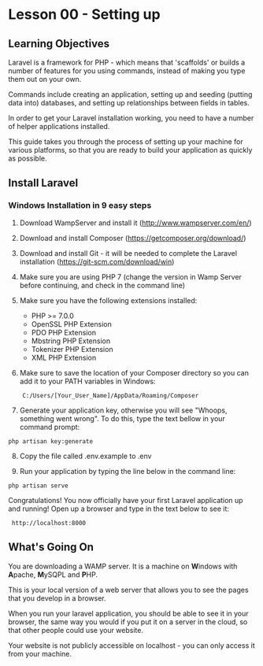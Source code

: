  <!-- enter lesson number and title below separated by hyphen-->

# Lesson 00 - Setting up

## Learning Objectives
Laravel is a framework for PHP - which means that 'scaffolds' or builds a number of features for you using commands, instead of making you type them out on your own.

Commands include creating an application, setting up and seeding (putting data into) databases, and setting up relationships between fields in tables.

In order to get your Laravel installation working, you need to have a number of helper applications installed.

This guide takes you through the process of setting up your machine for various platforms, so that you are ready to build your application as quickly as possible.

## Install Laravel

### Windows Installation in 9 easy steps

1. Download WampServer and install it (http://www.wampserver.com/en/)

2. Download and install Composer (https://getcomposer.org/download/)

3. Download and install Git - it will be needed to complete the Laravel installation (https://git-scm.com/download/win)

4. Make sure you are using PHP 7 (change the version in Wamp Server before continuing, and check in the command line)

5. Make sure you have the following extensions installed:

    * PHP >= 7.0.0
    * OpenSSL PHP Extension
    * PDO PHP Extension
    * Mbstring PHP Extension
    * Tokenizer PHP Extension
    * XML PHP Extension

6. Make sure to save the location of your Composer directory so you can add it to your PATH variables in Windows:
```
    C:/Users/[Your_User_Name]/AppData/Roaming/Composer
```
7. Generate your application key, otherwise you will see "Whoops, something went wrong". To do this, type the text bellow in your command prompt:

```
php artisan key:generate
```

8. Copy the file called .env.example to .env

9. Run your application by typing the line below in the command line:

```
php artisan serve
```
 Congratulations! You now officially have your first Laravel application up and running! Open up a browser and type in the text below to see it:

```
 http://localhost:8000
 ```

## What's Going On

You are downloading a WAMP server. It is a machine on **W**indows with **A**pache, **M**ySQPL and **P**HP.

This is your local version of a web server that allows you to see the pages that you develop in a browser.

When you run your laravel application, you should be able to see it in your browser, the same way you would if you put it on a server in the cloud, so that other people could use your website.

Your website is not publicly accessible on localhost - you can only access it from your machine.
